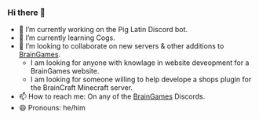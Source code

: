 ### Hi there 👋

- 🔭 I’m currently working on the Pig Latin Discord bot.
- 🌱 I’m currently learning Cogs.
- 👯 I’m looking to collaborate on new servers & other additions to [BrainGames](https://github.com/The-Brain-Games).
    - I am looking for anyone with knowlage in website deveopment for a BrainGames website.
    - I am looking for someone willing to help develope a shops plugin for the BrainCraft Minecraft server.
- 📫 How to reach me: On any of the [BrainGames](https://github.com/The-Brain-Games) Discords.
- 😄 Pronouns: he/him

